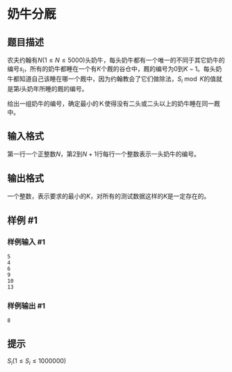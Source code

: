 # 奶牛分厩

## 题目描述

农夫约翰有$N(1 \le N \le 5000)$头奶牛，每头奶牛都有一个唯一的不同于其它奶牛的编号$s_i$，所有的奶牛都睡在一个有$K$个厩的谷仓中，厩的编号为$0$到$K-1$。每头奶牛都知道自己该睡在哪一个厩中，因为约翰教会了它们做除法，$S_i  \bmod  K$的值就是第$i$头奶年所睡的厩的编号。

给出一组奶牛的编号，确定最小的Ｋ使得没有二头或二头以上的奶牛睡在同一厩中。


## 输入格式

第一行一个正整数$N$，第$2$到$N+1$行每行一个整数表示一头奶牛的编号。


## 输出格式

一个整数，表示要求的最小的$K$，对所有的测试数据这样的$K$是一定存在的。


## 样例 #1

### 样例输入 #1
```
5 
4 
6 
9 
10 
13
```

### 样例输出 #1

```
8
```

## 提示

$S_i(1\le S_i \le 1000000)$

